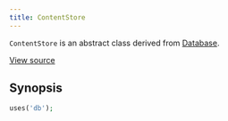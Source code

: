 ```yaml
---
title: ContentStore
---
```


`ContentStore` is an abstract class derived from <a href="Database">Database</a>.

<a href="http://github.com/nexgenta/eregansu/blob/master/lib/db.php">View source</a>

## Synopsis

```php
uses('db');
```

